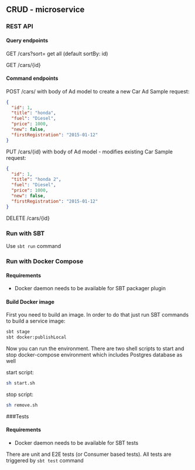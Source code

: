 ## CRUD - microservice

### REST API

#### Query endpoints

GET		/cars?sort=<fieldName> get all (default sortBy: id)

GET 	/cars/{id} 

#### Command endpoints

POST	/cars/ with body of Ad model to create a new Car Ad
Sample request:

```json
{
  "id": 1,
  "title": "honda",
  "fuel": "Diesel",
  "price": 1000,
  "new": false,
  "firstRegistration": "2015-01-12"
}
```


PUT		/cars/{id} with body of Ad model - modifies existing Car
Sample request:

```json
{
  "id": 1,
  "title": "honda 2",
  "fuel": "Diesel",
  "price": 1000,
  "new": false,
  "firstRegistration": "2015-01-12"
}
```

DELETE	/cars/{id}

### Run with SBT

Use `sbt run` command

### Run with Docker Compose

#### Requirements
- Docker daemon needs to be available for SBT packager plugin

#### Build Docker image

First you need to build an image. In order to do that just run SBT commands to build a service image:

```bash
sbt stage
sbt docker:publishLocal
```

Now you can run the environment. There are two shell scripts to start and stop docker-compose environment which 
includes 
Postgres 
database
 as well

start script:
```bash
sh start.sh
``` 

stop script:
```bash
sh remove.sh
```
 
###Tests

#### Requirements
- Docker daemon needs to be available for SBT tests

There are unit and E2E tests (or Consumer based tests). All tests are triggered by `sbt test` command